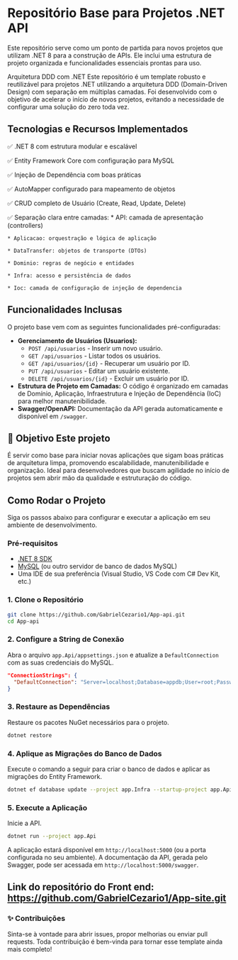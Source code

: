 # Repositório Base para Projetos .NET API

Este repositório serve como um ponto de partida para novos projetos que utilizam .NET 8 para a construção de APIs. Ele inclui uma estrutura de projeto organizada e funcionalidades essenciais prontas para uso.

Arquitetura DDD com .NET Este repositório é um template robusto e reutilizável para projetos .NET utilizando a arquitetura DDD (Domain-Driven Design) com separação em múltiplas camadas. Foi desenvolvido com o objetivo de acelerar o início de novos projetos, evitando a necessidade de configurar uma solução do zero toda vez.

## Tecnologias e Recursos Implementados 

✅ .NET 8 com estrutura modular e escalável

✅ Entity Framework Core com configuração para MySQL

✅ Injeção de Dependência com boas práticas

✅ AutoMapper configurado para mapeamento de objetos

✅ CRUD completo de Usuário (Create, Read, Update, Delete)

✅ Separação clara entre camadas:
    * API: camada de apresentação (controllers)

    * Aplicacao: orquestração e lógica de aplicação

    * DataTransfer: objetos de transporte (DTOs)

    * Dominio: regras de negócio e entidades

    * Infra: acesso e persistência de dados

    * Ioc: camada de configuração de injeção de dependencia

## Funcionalidades Inclusas

O projeto base vem com as seguintes funcionalidades pré-configuradas:

*   **Gerenciamento de Usuários (Usuarios):**
    *   `POST /api/usuarios` - Inserir um novo usuário.
    *   `GET /api/usuarios` - Listar todos os usuários.
    *   `GET /api/usuarios/{id}` - Recuperar um usuário por ID.
    *   `PUT /api/usuarios` - Editar um usuário existente.
    *   `DELETE /api/usuarios/{id}` - Excluir um usuário por ID.
*   **Estrutura de Projeto em Camadas:** O código é organizado em camadas de Domínio, Aplicação, Infraestrutura e Injeção de Dependência (IoC) para melhor manutenibilidade.
*   **Swagger/OpenAPI:** Documentação da API gerada automaticamente e disponível em `/swagger`.

## 🚀 Objetivo Este projeto 
É servir como base para iniciar novas aplicações que sigam boas práticas de arquitetura limpa, promovendo escalabilidade, manutenibilidade e organização. Ideal para desenvolvedores que buscam agilidade no início de projetos sem abrir mão da qualidade e estruturação do código.

## Como Rodar o Projeto

Siga os passos abaixo para configurar e executar a aplicação em seu ambiente de desenvolvimento.

### Pré-requisitos

- [.NET 8 SDK](https://dotnet.microsoft.com/download/dotnet/8.0)
- [MySQL](https://dev.mysql.com/downloads/installer/) (ou outro servidor de banco de dados MySQL)
- Uma IDE de sua preferência (Visual Studio, VS Code com C# Dev Kit, etc.)

### 1. Clone o Repositório

```bash
git clone https://github.com/GabrielCezario1/App-api.git
cd App-api
```

### 2. Configure a String de Conexão

Abra o arquivo `app.Api/appsettings.json` e atualize a `DefaultConnection` com as suas credenciais do MySQL.

```json
"ConnectionStrings": {
  "DefaultConnection": "Server=localhost;Database=appdb;User=root;Password=root;"
}
```

### 3. Restaure as Dependências

Restaure os pacotes NuGet necessários para o projeto.

```bash
dotnet restore
```

### 4. Aplique as Migrações do Banco de Dados

Execute o comando a seguir para criar o banco de dados e aplicar as migrações do Entity Framework.

```bash
dotnet ef database update --project app.Infra --startup-project app.Api
```

### 5. Execute a Aplicação

Inicie a API.

```bash
dotnet run --project app.Api
```

A aplicação estará disponível em `http://localhost:5000` (ou a porta configurada no seu ambiente). A documentação da API, gerada pelo Swagger, pode ser acessada em `http://localhost:5000/swagger`.

## Link do repositório do Front end: https://github.com/GabrielCezario1/App-site.git

### ✨ Contribuições
 Sinta-se à vontade para abrir issues, propor melhorias ou enviar pull requests. Toda contribuição é bem-vinda para tornar esse template ainda mais completo!
